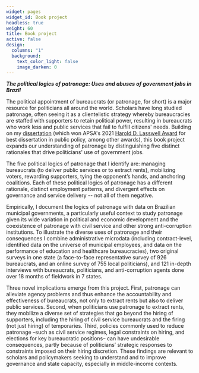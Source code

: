 ```yaml
---
widget: pages
widget_id: Book project
headless: true
weight: 60
title: Book project
active: false
design:
  columns: "1"
  background:
    text_color_light: false
    image_darken: 0
---
```

***The political logics of patronage: Uses and abuses of government jobs in Brazil***

The political appointment of bureaucrats (or patronage, for short) is a major resource for politicians all around the world. Scholars have long studied patronage, often seeing it as a clientelistic strategy whereby bureaucracies are staffed with supporters to retain political power, resulting in bureaucrats who work less and public services that fail to fulfill citizens' needs. Building on my [dissertation](https://dspace.mit.edu/handle/1721.1/128632) (which won APSA's 2021 [Harold D. Lasswell Award](https://politicalsciencenow.com/guillermo-toral-receives-the-2021-harold-d-lasswell-award/) for best dissertation in public policy, among other awards), this book project expands our understanding of patronage by distinguishing five distinct rationales that drive politicians' use of government jobs.

The five political logics of patronage that I identify are: managing bureaucrats (to deliver public services or to extract rents), mobilizing voters, rewarding supporters, tying the opponent’s hands, and anchoring coalitions. Each of these political logics of patronage has a different rationale, distinct employment patterns, and divergent effects on governance and service delivery -- not all of them negative.

Empirically, I document the logics of patronage with data on Brazilian municipal governments, a particularly useful context to study patronage given its wide variation in political and economic development and the coexistence of patronage with civil service and other strong anti-corruption institutions. To illustrate the diverse uses of patronage and their consequences I combine administrative microdata (including contract-level, identified data on the universe of municipal employees, and data on the performance of education and healthcare bureaucracies), two original surveys in one state (a face-to-face representative survey of 926 bureaucrats, and an online survey of 755 local politicians), and 121 in-depth interviews with bureaucrats, politicians, and anti-corruption agents done over 18 months of fieldwork in 7 states.

Three novel implications emerge from this project. First, patronage can alleviate agency problems and thus enhance the accountability and effectiveness of bureaucrats, not only to extract rents but also to deliver public services. Second, when politicians use patronage to extract rents, they mobilize a diverse set of strategies that go beyond the hiring of supporters, including the hiring of civil service bureaucrats and the firing (not just hiring) of temporaries. Third, policies commonly used to reduce patronage –such as civil service regimes, legal constraints on hiring, and elections for key bureaucratic positions– can have undesirable consequences, partly because of politicians’ strategic responses to constraints imposed on their hiring discretion. These findings are relevant to scholars and policymakers seeking to understand and to improve governance and state capacity, especially in middle-income contexts.